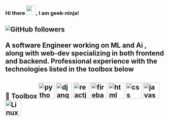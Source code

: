 ### Hi there <img src="https://raw.githubusercontent.com/MartinHeinz/MartinHeinz/master/wave.gif" width="30px">, I am geek-ninja!
![GitHub followers](https://img.shields.io/github/followers/geek-ninja?style=social)
<br><br>
A software Engineer working on ML and Ai , along with web-dev specializing in both frontend and backend.
Professional experience with the technologies listed in the <b>toolbox</b> below 
<br>
---

🧰 Toolbox
<img src = 'https://cdn.worldvectorlogo.com/logos/python-5.svg' alt = 'python' height = '50' width = '50'/>
<img src = 'https://cdn.worldvectorlogo.com/logos/django-community.svg' alt = 'django' height = '50' width = '50'/>
<img src = 'https://cdn.worldvectorlogo.com/logos/react-2.svg' alt = 'reactjs' height = '50' width = '50'/>
<img src = 'https://cdn.worldvectorlogo.com/logos/firebase-1.svg' alt = 'firebase' height = '50' width = '50'/>
<img src = 'https://cdn.worldvectorlogo.com/logos/html5.svg' alt = 'html' height = '50' width = '50'/>
<img src = 'https://cdn.worldvectorlogo.com/logos/css-5.svg' alt = 'css' height = '50' width = '50'/>
<img src = 'https://cdn.worldvectorlogo.com/logos/logo-javascript.svg' alt = 'javascript' height = '50' width = '50'/>
<img src = 'https://cdn.worldvectorlogo.com/logos/linux-tux.svg' alt = 'Linux' height = '50' width = '50'/>
<img src = '' alt = ''/>
<img src = '' alt = ''/>
<img src = '' alt = ''/>
<img src = '' alt = ''/>
---
